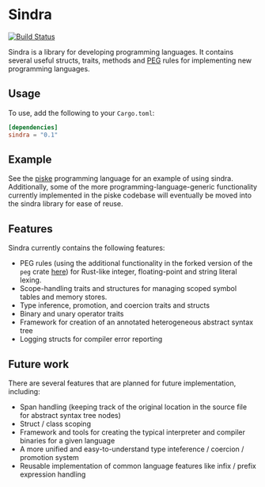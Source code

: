 # Sindra

[![Build Status](https://travis-ci.org/jblondin/sindra.svg?branch=master)](https://travis-ci.org/jblondin/sindra)

Sindra is a library for developing programming languages. It contains several useful structs, traits, methods and [PEG](https://github.com/jblondin/rust-peg) rules for implementing new programming languages.

## Usage

To use, add the following to your `Cargo.toml`:
```toml
[dependencies]
sindra = "0.1"
```

## Example
See the [piske](https://github.com/jblondin/piske) programming language for an example of using sindra. Additionally, some of the more programming-language-generic functionality currently implemented in the piske codebase will eventually be moved into the sindra library for ease of reuse.

## Features
Sindra currently contains the following features:
 - PEG rules (using the additional functionality in the forked version of the `peg` crate [here](https://github.com/jblondin/rust-peg)) for Rust-like integer, floating-point and string literal lexing.
 - Scope-handling traits and structures for managing scoped symbol tables and memory stores.
 - Type inference, promotion, and coercion traits and structs
 - Binary and unary operator traits
 - Framework for creation of an annotated heterogeneous abstract syntax tree
 - Logging structs for compiler error reporting
 
## Future work
There are several features that are planned for future implementation, including:
 - Span handling (keeping track of the original location in the source file for abstract syntax tree nodes)
 - Struct / class scoping
 - Framework and tools for creating the typical interpreter and compiler binaries for a given language
 - A more unified and easy-to-understand type inteference / coercion / promotion system
 - Reusable implementation of common language features like infix / prefix expression handling
 

